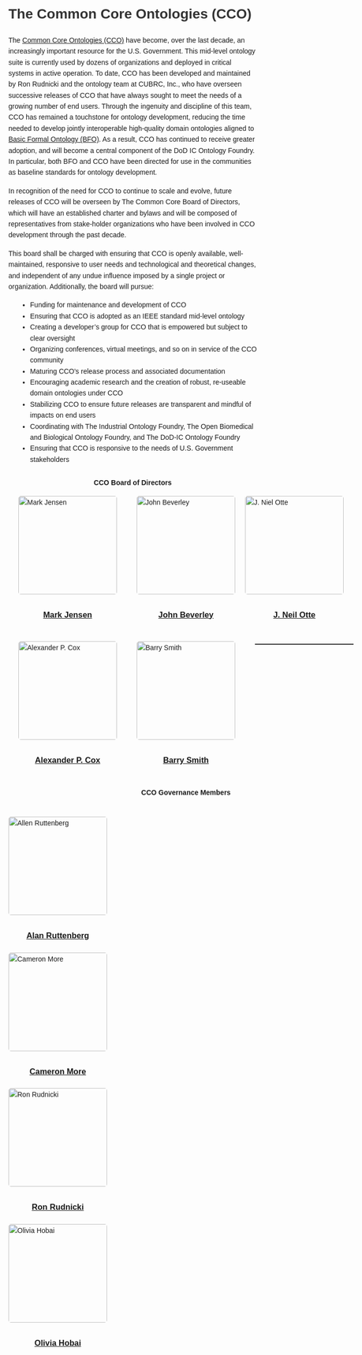 <!DOCTYPE html>
<html lang="en">
<head>
    <meta charset="UTF-8">
    <meta name="viewport" content="width=device-width, initial-scale=1.0">
    <title>Board of Directors</title>
    <style>
        body {
            font-family: Arial, sans-serif;
            line-height: 1.6;
            margin: 20px;
        }
        h1, h2, h3 {
            color: #333;
        }
        p {
            margin-bottom: 15px;
        }
        ul {
            list-style-type: disc;
            margin-left: 20px;
        }
        ul ul {
            list-style-type: circle;
        }
        .grid-container {
                display: grid;
                grid-template-columns: repeat(3, 1fr);
                gap: 20px;
            }
        .grid-item {
                display: flex;
                flex-direction: column;
                align-items: center; 
            }
        .grid-item img {
                width: 200px;
                height: 200px;
                object-fit: cover;
                border-radius: 5px;
            }
        .grid-item-content {
                /* max-height: 300px; /* set to the height of the image */
                line-height: 1.0;
                max-width: 200px;
                /* overflow: hidden; /* hides any content that exceeds the max-height */
                text-align: center; /* centers the text */
                padding: 10px 0; /* some vertical padding */
            }
    </style>
</head>
<body>
    <h1>The Common Core Ontologies (CCO)</h1>
    <p>
        The <a href="https://github.com/CommonCoreOntology" target="_blank">Common Core Ontologies (CCO)</a> have become, over the last decade, an increasingly important resource for the U.S. Government. This mid-level ontology suite is currently used by dozens of organizations and deployed in critical systems in active operation. To date, CCO has been developed and maintained by Ron Rudnicki and the ontology team at CUBRC, Inc., who have overseen successive releases of CCO that have always sought to meet the needs of a growing number of end users. Through the ingenuity and discipline of this team, CCO has remained a touchstone for ontology development, reducing the time needed to develop jointly interoperable high-quality domain ontologies aligned to <a href="https://github.com/BFO-ontology/BFO-2020" target="_blank">Basic Formal Ontology (BFO)</a>. As a result, CCO has continued to receive greater adoption, and will become a central component of the DoD IC Ontology Foundry. In particular, both BFO and CCO have been directed for use in the communities as baseline standards for ontology development.
    </p>
    <p>
        In recognition of the need for CCO to continue to scale and evolve, future releases of CCO will be overseen by The Common Core Board of Directors, which will have an established charter and bylaws and will be composed of representatives from stake-holder organizations who have been involved in CCO development through the past decade. 
    </p>
    <p>
        This board shall be charged with ensuring that CCO is openly available, well-maintained, responsive to user needs and technological and theoretical changes, and independent of any undue influence imposed by a single project or organization. Additionally, the board will pursue:
    </p>
    <ul>
        <li>Funding for maintenance and development of CCO</li>
        <li>Ensuring that CCO is adopted as an IEEE standard mid-level ontology</li>
        <li>Creating a developer’s group for CCO that is empowered but subject to clear oversight</li>
        <li>Organizing conferences, virtual meetings, and so on in service of the CCO community</li>
        <li>Maturing CCO’s release process and associated documentation</li>
        <li>Encouraging academic research and the creation of robust, re-useable domain ontologies under CCO</li>
        <li>Stabilizing CCO to ensure future releases are transparent and mindful of impacts on end users</li>
        <li>Coordinating with The Industrial Ontology Foundry, The Open Biomedical and Biological Ontology Foundry, and The DoD-IC Ontology Foundry</li>
        <li>Ensuring that CCO is responsive to the needs of U.S. Government stakeholders</li>
    </ul>


<p style="font-size:25px"><center><b>CCO Board of Directors</b></center></p>
<div class="grid-container">
    <div class="grid-item">
        <img src="https://ubwp.buffalo.edu/ncor/wp-content/uploads/sites/40/2015/10/mark_jensen_head_shot_sm-e1486422487967-300x279.jpg" alt="Mark Jensen">
        <div class="grid-item-content">
            <h3><a href="https://scholar.google.com/citations?user=nPic3vkAAAAJ">Mark Jensen</a></h3>
        </div>
    </div>
    <div class="grid-item">
        <img src="https://ubwp.buffalo.edu/ncor/wp-content/uploads/sites/40/2020/05/20200518_235644.jpg" alt="John Beverley" width="200" height="200">
        <div class="grid-item-content">
            <h3><a href="https://johnbeverley.com">John Beverley</a></h3>
        </div>
    </div>
    <div class="grid-item">
            <img src="https://ubwp.buffalo.edu/ncor/wp-content/uploads/sites/40/2015/10/J-Neil-Otte-2.3.17-225x300.jpg" alt="J. Niel Otte" width="200" height="200">
            <div class="grid-item-content">
                <h3><a href="https://www.jneilotte.com">J. Neil Otte</a></h3>
        </div>
    </div>
    <div class="grid-item">
        <img src="https://ubwp.buffalo.edu/ncor/wp-content/uploads/sites/40/2021/09/CoxHeadshot-scaled.jpg" alt="Alexander P. Cox" width="200" height="200">
        <div class="grid-item-content">
            <h3><a href="https://philarchive.org/s/Alexander%20P.%20Cox">Alexander P. Cox</a></h3> 
        </div>
    </div>
    <div class="grid-item">
        <img src="https://ubwp.buffalo.edu/ncor/wp-content/uploads/sites/40/2015/10/Barry-Smith-300x300.jpg" alt="Barry Smith">
        <div class="grid-item-content">
            <h3><a href="http://ontology.buffalo.edu/smith/">Barry Smith</a></h3>
    </div>
</div>

<div class="divider" style="width: 100%; height: 2px; background-color: #333; margin: 5px 20;"></div>

<p style="font-size:25px"><center><b>CCO Governance Members</b></center></p>

<div class="grid-container">
    <div class="grid-item">
        <img src="https://ubwp.buffalo.edu/ncor/wp-content/uploads/sites/40/2015/10/Alan-Ruttenberg-300x225.jpg" alt="Allen Ruttenberg">
        <div class="grid-item-content">
            <h3><a href="//creativecommons.org/about/program-areas/open-science">Alan Ruttenberg</a></h3>
        </div>
<div class="grid-item">
        <img src="https://ubwp.buffalo.edu/ncor/wp-content/uploads/sites/40/2023/10/Screenshot-2023-10-16-at-12.01.57-AM.png" alt="Cameron More" width="200" height="200">
        <div class="grid-item-content">
            <h3><a href="https://www.linkedin.com/in/cameron-more/">Cameron More</a></h3>
        </div>
    </div>
<div class="grid-item">
        <img src="https://ubwp.buffalo.edu/ncor/wp-content/uploads/sites/40/2015/10/Ron-Rudnicki-300x300.jpg" alt="Ron Rudnicki">
        <div class="grid-item-content">
            <h3><a href="https://www.linkedin.com/in/ron-rudnicki-957b004/">Ron Rudnicki</a></h3>
        </div>
    </div>
<div class="grid-item">
        <img src="https://raw.githubusercontent.com/johnbeve/NCOR-Test/main/docs/assets/photos/olivia.png" alt="Olivia Hobai" width="200" height="200">
        <div class="grid-item-content">
            <h3><a href="https://www.researchgate.net/profile/Olivia-Hobai">Olivia Hobai</a></h3>
        </div>
    </div>
</body>
</html>
